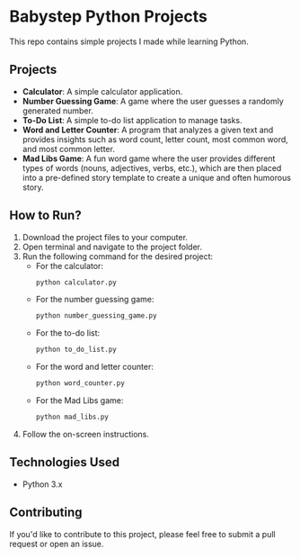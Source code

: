 # Babystep Python Projects

This repo contains simple projects I made while learning Python.

## Projects  
- **Calculator**: A simple calculator application.  
- **Number Guessing Game**: A game where the user guesses a randomly generated number.  
- **To-Do List**: A simple to-do list application to manage tasks.  
- **Word and Letter Counter**: A program that analyzes a given text and provides insights such as word count, letter count, most common word, and most common letter.  
- **Mad Libs Game**: A fun word game where the user provides different types of words (nouns, adjectives, verbs, etc.), which are then placed into a pre-defined story template to create a unique and often humorous story.  

## How to Run?  
1. Download the project files to your computer.  
2. Open terminal and navigate to the project folder.  
3. Run the following command for the desired project:  
   - For the calculator:  
     ```bash
     python calculator.py
     ```  
   - For the number guessing game:  
     ```bash
     python number_guessing_game.py
     ```  
   - For the to-do list:  
     ```bash
     python to_do_list.py
     ```  
   - For the word and letter counter:  
     ```bash
     python word_counter.py
     ```  
   - For the Mad Libs game:  
     ```bash
     python mad_libs.py
     ```  
4. Follow the on-screen instructions.  

## Technologies Used  
- Python 3.x  

## Contributing  
If you'd like to contribute to this project, please feel free to submit a pull request or open an issue.
